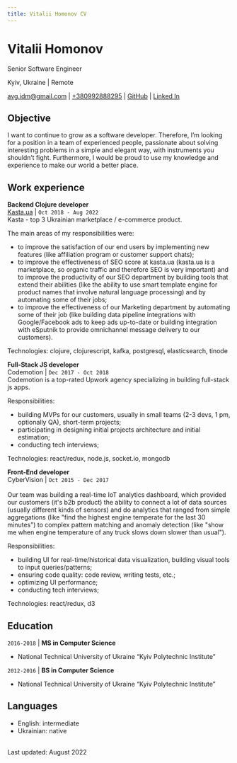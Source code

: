 ```yaml
---
title: Vitalii Homonov CV
---
```


# Vitalii Homonov
Senior Software Engineer

Kyiv, Ukraine | Remote

<a href="mailto:avg.idm@gmail.com">avg.idm@gmail.com</a>
| <a href="tel:+380992888295">+380992888295</a>
| <a href="https://github.com/lavgl"><i class="fab fa-github"></i>GitHub</a>
| <a href="https://www.linkedin.com/in/vhomonov/">Linked In</a>


## Objective
I want to continue to grow as a software developer. Therefore, I’m looking for a position in a team of experienced people, passionate about solving interesting problems in a simple and elegant way, with instruments you shouldn’t fight. Furthermore, I would be proud to use my knowledge and experience to make our world a better place.


## Work experience

__Backend Clojure developer__  
<a href="https://kasta.ua/uk/">Kasta.ua</a> | `Oct 2018 - Aug 2022`  
Kasta - top 3 Ukrainian marketplace / e-commerce product.

The main areas of my responsibilities were:   
- to improve the satisfaction of our end users by implementing new features (like affiliation program or customer support chats);  
- to improve the effectiveness of SEO score at kasta.ua (kasta.ua is a marketplace, so organic traffic and therefore SEO is very important) and to improve the productivity of our SEO department by building tools that extend their abilities (like the ability to use smart template engine for product names that involve natural language processing) and by automating some of their jobs;  
- to improve the effectiveness of our Marketing department by automating some of their job (like building data pipeline integrations with Google/Facebook ads to keep ads up-to-date or building integration with eSputnik to provide omnichannel message delivery to our customers).

Technologies: clojure, clojurescript, kafka, postgresql, elasticsearch, tinode


__Full-Stack JS developer__   
Codemotion | `Dec 2017 - Oct 2018`  
Codemotion is a top-rated Upwork agency specializing in building full-stack js apps.

Responsibilities:  
- building MVPs for our customers, usually in small teams (2-3 devs, 1 pm, optionally QA), short-term projects;  
- participating in designing initial projects architecture and initial estimation;  
- conducting tech interviews;  

Technologies: react/redux, node.js, socket.io, mongodb


__Front-End developer__  
CyberVision | `Oct 2015 - Dec 2017`  
<br>
Our team was building a real-time IoT analytics dashboard, which provided our customers (it's b2b product) the ability to connect a lot of data sources (usually different kinds of sensors) and do analytics that ranged from simple aggregations (like "find the highest engine temperate for the last 30 minutes") to complex pattern matching and anomaly detection (like "show me when engine temperature of any truck slows down slower than usual"). 

Responsibilities:  
- building UI for real-time/historical data visualization, building visual tools to input queries/patterns;  
- ensuring code quality: code review, writing tests, etc.;  
- optimizing UI performance;  
- conducting tech interviews;  

Technologies: react/redux, d3

## Education

`2016-2018` | __MS in Computer Science__
- National Technical University of Ukraine “Kyiv Polytechnic Institute”

`2012-2016` | __BS in Computer Science__
- National Technical University of Ukraine “Kyiv Polytechnic Institute”

## Languages
- English: intermediate 
- Ukrainian: native



<br>
Last updated: August 2022 
